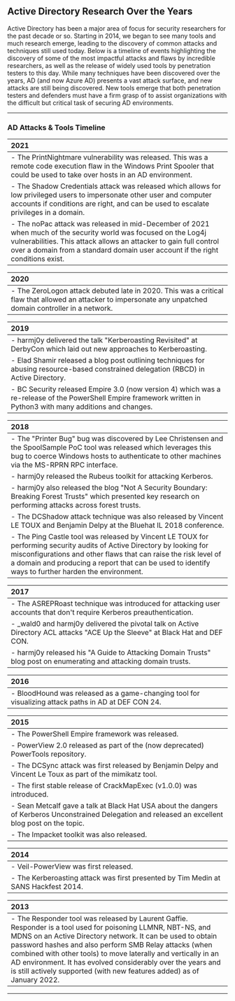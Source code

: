 ## Active Directory Research Over the Years

Active Directory has been a major area of focus for security researchers for the past decade or so. Starting in 2014, we began to see many tools and much research emerge, leading to the discovery of common attacks and techniques still used today. Below is a timeline of events highlighting the discovery of some of the most impactful attacks and flaws by incredible researchers, as well as the release of widely used tools by penetration testers to this day. While many techniques have been discovered over the years, AD (and now Azure AD) presents a vast attack surface, and new attacks are still being discovered. New tools emerge that both penetration testers and defenders must have a firm grasp of to assist organizations with the difficult but critical task of securing AD environments.

---

### AD Attacks & Tools Timeline

| **2021**                                                                                                                                                                                                                                                               |
| :--------------------------------------------------------------------------------------------------------------------------------------------------------------------------------------------------------------------------------------------------------------------- |
| - The PrintNightmare vulnerability was released. This was a remote code execution flaw in the Windows Print Spooler that could be used to take over hosts in an AD environment.                                                                                        |
| - The Shadow Credentials attack was released which allows for low privileged users to impersonate other user and computer accounts if conditions are right, and can be used to escalate privileges in a domain.                                                        |
| - The noPac attack was released in mid-December of 2021 when much of the security world was focused on the Log4j vulnerabilities. This attack allows an attacker to gain full control over a domain from a standard domain user account if the right conditions exist. |

| **2020**                                                                                                                                                    |
| :---------------------------------------------------------------------------------------------------------------------------------------------------------- |
| - The ZeroLogon attack debuted late in 2020. This was a critical flaw that allowed an attacker to impersonate any unpatched domain controller in a network. |

| **2019**                                                                                                                                                        |
| :-------------------------------------------------------------------------------------------------------------------------------------------------------------- |
| - harmj0y delivered the talk "Kerberoasting Revisited" at DerbyCon which laid out new approaches to Kerberoasting.                                              |
| - Elad Shamir released a blog post outlining techniques for abusing resource-based constrained delegation (RBCD) in Active Directory.                           |
| - BC Security released Empire 3.0 (now version 4) which was a re-release of the PowerShell Empire framework written in Python3 with many additions and changes. |

| **2018**                                                                                                                                                                                                                                                                                         |
| :----------------------------------------------------------------------------------------------------------------------------------------------------------------------------------------------------------------------------------------------------------------------------------------------- |
| - The "Printer Bug" bug was discovered by Lee Christensen and the SpoolSample PoC tool was released which leverages this bug to coerce Windows hosts to authenticate to other machines via the MS-RPRN RPC interface.                                                                            |
| - harmj0y released the Rubeus toolkit for attacking Kerberos.                                                                                                                                                                                                                                    |
| - harmj0y also released the blog "Not A Security Boundary: Breaking Forest Trusts" which presented key research on performing attacks across forest trusts.                                                                                                                                      |
| - The DCShadow attack technique was also released by Vincent LE TOUX and Benjamin Delpy at the Bluehat IL 2018 conference.                                                                                                                                                                       |
| - The Ping Castle tool was released by Vincent LE TOUX for performing security audits of Active Directory by looking for misconfigurations and other flaws that can raise the risk level of a domain and producing a report that can be used to identify ways to further harden the environment. |

| **2017**                                                                                                                       |
| :----------------------------------------------------------------------------------------------------------------------------- |
| - The ASREPRoast technique was introduced for attacking user accounts that don't require Kerberos preauthentication.           |
| - \_wald0 and harmj0y delivered the pivotal talk on Active Directory ACL attacks "ACE Up the Sleeve" at Black Hat and DEF CON. |
| - harmj0y released his "A Guide to Attacking Domain Trusts" blog post on enumerating and attacking domain trusts.              |

| **2016**                                                                                            |
| :-------------------------------------------------------------------------------------------------- |
| - BloodHound was released as a game-changing tool for visualizing attack paths in AD at DEF CON 24. |

| **2015**                                                                                                                                             |
| :--------------------------------------------------------------------------------------------------------------------------------------------------- |
| - The PowerShell Empire framework was released.                                                                                                      |
| - PowerView 2.0 released as part of the (now deprecated) PowerTools repository.                                                                      |
| - The DCSync attack was first released by Benjamin Delpy and Vincent Le Toux as part of the mimikatz tool.                                           |
| - The first stable release of CrackMapExec (v1.0.0) was introduced.                                                                                  |
| - Sean Metcalf gave a talk at Black Hat USA about the dangers of Kerberos Unconstrained Delegation and released an excellent blog post on the topic. |
| - The Impacket toolkit was also released.                                                                                                            |

| **2014**                                                                           |
| :--------------------------------------------------------------------------------- |
| - Veil-PowerView was first released.                                               |
| - The Kerberoasting attack was first presented by Tim Medin at SANS Hackfest 2014. |

| **2013**                                                                                                                                                                                                                                                                                                                                                                                                                                         |
| :----------------------------------------------------------------------------------------------------------------------------------------------------------------------------------------------------------------------------------------------------------------------------------------------------------------------------------------------------------------------------------------------------------------------------------------------- |
| - The Responder tool was released by Laurent Gaffie. Responder is a tool used for poisoning LLMNR, NBT-NS, and MDNS on an Active Directory network. It can be used to obtain password hashes and also perform SMB Relay attacks (when combined with other tools) to move laterally and vertically in an AD environment. It has evolved considerably over the years and is still actively supported (with new features added) as of January 2022. |

---
